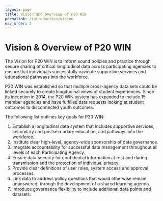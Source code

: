 ```yaml
---
layout: page
title: Vision and Overview of P20 WIN
permalink: /introduction/vision
nav_order: 3
---
```


# Vision & Overview of P20 WIN 
The Vision for P20 WIN is to inform sound policies and practice through secure sharing of critical longitudinal data across participating agencies to ensure that individuals successfully navigate supportive services and educational pathways into the workforce.

P20 WIN was established so that multiple cross-agency data sets could be linked securely to create longitudinal views of student experiences. Since its inception in 2014, the P20 WIN system has expanded to include 15 member agencies and have fulfilled data requests looking at student outcomes to disconnected youth outcomes.  

The following list outlines key goals for P20 WIN: 

1.	Establish a longitudinal data system that includes supportive services, secondary and postsecondary education, and pathways into the workforce.
2.	Institute clear high-level, agency-wide sponsorship of data governance.
3.	Integrate accountability for successful data management throughout all levels of each Participating Agency.
4.	Ensure data security for confidential information at rest and during transmission and the protection of individual privacy.
5.	Provide clear definitions of user roles, system access and approval processes.
6.	Link data to address policy questions that would otherwise remain unanswered, through the development of a shared learning agenda.
7.	Introduce governance flexibility to include additional data points and datasets.
